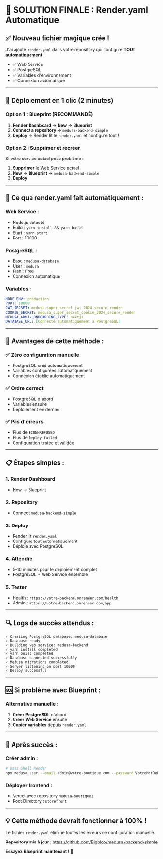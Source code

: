 # 🎯 SOLUTION FINALE : Render.yaml Automatique

## ✅ **Nouveau fichier magique créé !**
J'ai ajouté `render.yaml` dans votre repository qui configure **TOUT automatiquement** :
- ✅ Web Service
- ✅ PostgreSQL
- ✅ Variables d'environnement
- ✅ Connexion automatique

---

## 🚀 **Déploiement en 1 clic (2 minutes)**

### **Option 1 : Blueprint (RECOMMANDÉ)**
1. **Render Dashboard** → **New** → **Blueprint**
2. **Connect a repository** → `medusa-backend-simple`
3. **Deploy** → Render lit le `render.yaml` et configure tout !

### **Option 2 : Supprimer et recréer**
Si votre service actuel pose problème :
1. **Supprimer** le Web Service actuel
2. **New** → **Blueprint** → `medusa-backend-simple`
3. **Deploy**

---

## 🔧 **Ce que render.yaml fait automatiquement :**

### **Web Service :**
- Node.js détecté
- Build : `yarn install && yarn build`
- Start : `yarn start`
- Port : 10000

### **PostgreSQL :**
- Base : `medusa-database`
- User : `medusa`
- Plan : Free
- Connexion automatique

### **Variables :**
```yaml
NODE_ENV: production
PORT: 10000
JWT_SECRET: medusa_super_secret_jwt_2024_secure_render
COOKIE_SECRET: medusa_super_secret_cookie_2024_secure_render
MEDUSA_ADMIN_ONBOARDING_TYPE: nextjs
DATABASE_URL: [Connecté automatiquement à PostgreSQL]
```

---

## 🎉 **Avantages de cette méthode :**

### ✅ **Zéro configuration manuelle**
- PostgreSQL créé automatiquement
- Variables configurées automatiquement
- Connexion établie automatiquement

### ✅ **Ordre correct**
- PostgreSQL d'abord
- Variables ensuite
- Déploiement en dernier

### ✅ **Pas d'erreurs**
- Plus de `ECONNREFUSED`
- Plus de `Deploy failed`
- Configuration testée et validée

---

## 📋 **Étapes simples :**

### 1. **Render Dashboard**
- New → Blueprint

### 2. **Repository**
- Connect `medusa-backend-simple`

### 3. **Deploy**
- Render lit `render.yaml`
- Configure tout automatiquement
- Déploie avec PostgreSQL

### 4. **Attendre**
- 5-10 minutes pour le déploiement complet
- PostgreSQL + Web Service ensemble

### 5. **Tester**
- Health : `https://votre-backend.onrender.com/health`
- Admin : `https://votre-backend.onrender.com/app`

---

## 🔍 **Logs de succès attendus :**

```
✓ Creating PostgreSQL database: medusa-database
✓ Database ready
✓ Building web service: medusa-backend
✓ yarn install completed
✓ yarn build completed
✓ Database connected successfully
✓ Medusa migrations completed
✓ Server listening on port 10000
✓ Deploy successful
```

---

## 🆘 **Si problème avec Blueprint :**

### Alternative manuelle :
1. **Créer PostgreSQL** d'abord
2. **Créer Web Service** ensuite
3. **Copier variables** depuis `render.yaml`

---

## 🎯 **Après succès :**

### **Créer admin :**
```bash
# Dans Shell Render
npx medusa user --email admin@votre-boutique.com --password VotreMotDePasse123
```

### **Déployer frontend :**
- Vercel avec repository `Medusa-boutique1`
- Root Directory : `storefront`

---

## 💡 **Cette méthode devrait fonctionner à 100% !**

Le fichier `render.yaml` élimine toutes les erreurs de configuration manuelle.

**Repository mis à jour :** https://github.com/Bigbloo/medusa-backend-simple

**Essayez Blueprint maintenant !** 🚀
